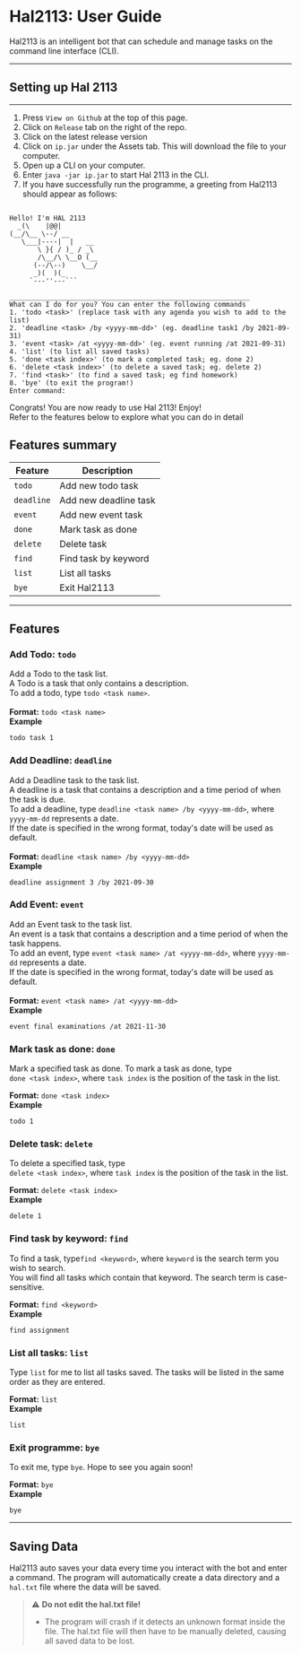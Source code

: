 # Hal2113: User Guide

Hal2113 is an intelligent bot that can schedule and manage tasks on the command line interface (CLI).

___

## Setting up Hal 2113

---
1. Press `View on Github` at the top of this page. 
2. Click on `Release` tab on the right of the repo. 
3. Click on the latest release version
4. Click on `ip.jar` under the Assets tab. This will download the file to your computer.
5. Open up a CLI on your computer.
6. Enter `java -jar ip.jar` to start Hal 2113 in the CLI.
7. If you have successfully run the programme, a greeting from Hal2113 should appear as follows:


````

Hello! I'm HAL 2113
  _(\    |@@|
(__/\__ \--/ __
   \___|----|  |   __
       \ }{ / )_ / _\
       /\__/\ \__O (__
      (--/\--)    \__/
      _)(  )(_
     `---''---```

____________________________________________________________
What can I do for you? You can enter the following commands
1. 'todo <task>' (replace task with any agenda you wish to add to the list)
2. 'deadline <task> /by <yyyy-mm-dd>' (eg. deadline task1 /by 2021-09-31)
3. 'event <task> /at <yyyy-mm-dd>' (eg. event running /at 2021-09-31)
4. 'list' (to list all saved tasks)
5. 'done <task index>' (to mark a completed task; eg. done 2)
6. 'delete <task index>' (to delete a saved task; eg. delete 2)
7. 'find <task>' (to find a saved task; eg find homework)
8. 'bye' (to exit the program!)
Enter command:

````




Congrats! You are now ready to use Hal 2113! Enjoy!\
Refer to the features below to explore what you can do in detail
## Features summary

Feature | Description
--- | ---
`todo` | Add new todo task
`deadline` | Add new deadline task
`event` | Add new event task
`done` | Mark task as done
`delete` | Delete task
`find` | Find task by keyword
`list` | List all tasks
`bye` | Exit Hal2113

----
## Features 
### Add Todo: `todo`

Add a Todo to the task list.\
A Todo is a task that only contains a description.\
To add a todo, type `todo <task name>`.
\
\
**Format:** `todo <task name>`\
**Example**
```
todo task 1
```

### Add Deadline: `deadline` 

Add a Deadline task to the task list.\
A deadline is a task that contains a description and a time period of when the task is due.\
To add a deadline, type `deadline <task name> /by <yyyy-mm-dd>`, where `yyyy-mm-dd` represents a date.\
If the date is specified in the wrong format, today's date will be used as default.\
\
**Format:** `deadline <task name> /by <yyyy-mm-dd>`\
**Example**
```
deadline assignment 3 /by 2021-09-30
```

### Add Event: `event`

Add an Event task to the task list.\
An event is a task that contains a description and a time period of when the task happens.\
To add an event, type `event <task name> /at <yyyy-mm-dd>`, where `yyyy-mm-dd` represents a date.\
If the date is specified in the wrong format, today's date will be used as default.\
\
**Format:** `event <task name> /at <yyyy-mm-dd>`\
**Example**
```
event final examinations /at 2021-11-30
```

### Mark task as done: `done`

Mark a specified task as done. To mark a task as done, type\
`done <task index>`, where `task index` is the position of the task in the list.

**Format:** `done <task index>`\
**Example**
```
todo 1
```

### Delete task: `delete`
To delete a specified task, type\
`delete <task index>`, where `task index` is the position of the task in the list.

**Format:** `delete <task index>`\
**Example**
```
delete 1
```

### Find task by keyword: `find`
To find a task, type`find <keyword>`, where `keyword` is the search term you wish to search.\
You will find all tasks which contain that keyword. The search term is case-sensitive.

**Format:** `find <keyword>`\
**Example**
```
find assignment
```

### List all tasks: `list`
Type `list` for me to list all tasks saved. The tasks will be listed in the same order as they are entered.

**Format:** `list`\
**Example**
```
list
```

### Exit programme: `bye`
To exit me, type `bye`. Hope to see you again soon!

**Format:** `bye`\
**Example**
```
bye
```

---

## Saving Data
Hal2113 auto saves your data every time you interact with the bot and enter a command.
The program will automatically create a data directory and a `hal.txt` file where the data will be saved. 

> ⚠️  **Do not edit the hal.txt file!** 
> - The program will crash if it detects an unknown format inside the file. The hal.txt file will then have to be manually deleted, causing all saved data to be lost.
